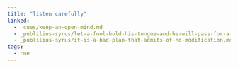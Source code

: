 ```yaml
---
title: "listen carefully"
linked:
  - _cues/keep-an-open-mind.md
  - _publilius-syrus/let-a-fool-hold-his-tongue-and-he-will-pass-for-a-sage.md
  - _publilius-syrus/it-is-a-bad-plan-that-admits-of-no-modification.md
tags:
  - cue
---
```

